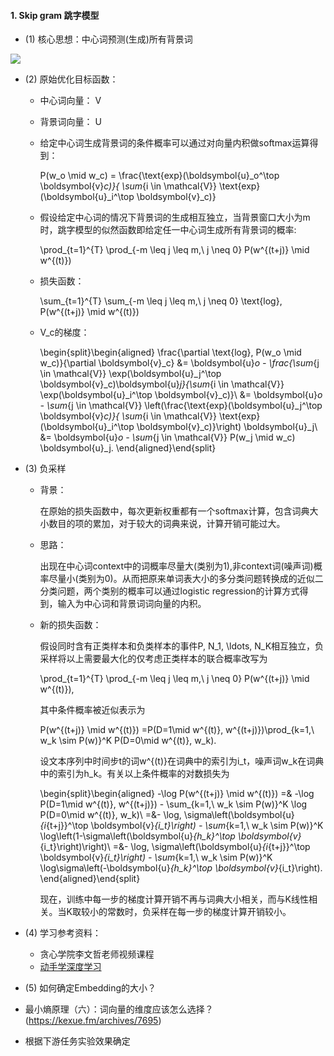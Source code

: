 #### 1. Skip gram 跳字模型
 - (1) 核心思想：中心词预测(生成)所有背景词
 <img src="http://zh.gluon.ai/_images/skip-gram.svg">
 
 - (2) 原始优化目标函数：
   - 中心词向量： V
   - 背景词向量： U
  
   - 给定中心词生成背景词的条件概率可以通过对向量内积做softmax运算得到：
  
      P(w_o \mid w_c) = \frac{\text{exp}(\boldsymbol{u}_o^\top \boldsymbol{v}_c)}{ \sum_{i \in \mathcal{V}} \text{exp}(\boldsymbol{u}_i^\top \boldsymbol{v}_c)}
  
   - 假设给定中心词的情况下背景词的生成相互独立，当背景窗口大小为m时，跳字模型的似然函数即给定任一中心词生成所有背景词的概率:
  
      \prod_{t=1}^{T} \prod_{-m \leq j \leq m,\ j \neq 0} P(w^{(t+j)} \mid w^{(t)})
      
   - 损失函数：
      
      \sum_{t=1}^{T} \sum_{-m \leq j \leq m,\ j \neq 0} \text{log}\, P(w^{(t+j)} \mid w^{(t)})
  
   - V_c的梯度：
      
      \begin{split}\begin{aligned} \frac{\partial \text{log}\, P(w_o \mid w_c)}{\partial \boldsymbol{v}_c} &= \boldsymbol{u}_o - \frac{\sum_{j \in \mathcal{V}} \exp(\boldsymbol{u}_j^\top \boldsymbol{v}_c)\boldsymbol{u}_j}{\sum_{i \in \mathcal{V}} \exp(\boldsymbol{u}_i^\top \boldsymbol{v}_c)}\\ &= \boldsymbol{u}_o - \sum_{j \in \mathcal{V}} \left(\frac{\text{exp}(\boldsymbol{u}_j^\top \boldsymbol{v}_c)}{ \sum_{i \in \mathcal{V}} \text{exp}(\boldsymbol{u}_i^\top \boldsymbol{v}_c)}\right) \boldsymbol{u}_j\\ &= \boldsymbol{u}_o - \sum_{j \in \mathcal{V}} P(w_j \mid w_c) \boldsymbol{u}_j. \end{aligned}\end{split}
      
 - (3) 负采样
   - 背景：
 
     在原始的损失函数中，每次更新权重都有一个softmax计算，包含词典大小数目的项的累加，对于较大的词典来说，计算开销可能过大。
   
   - 思路：
 
     出现在中心词context中的词概率尽量大(类别为1),非context词(噪声词)概率尽量小(类别为0)。从而把原来单词表大小的多分类问题转换成的近似二分类问题，两个类别的概率可以通过logistic regression的计算方式得到，输入为中心词和背景词词向量的内积。
      
   - 新的损失函数：
   
     假设同时含有正类样本和负类样本的事件P, N_1, \ldots, N_K相互独立，负采样将以上需要最大化的仅考虑正类样本的联合概率改写为

     \prod_{t=1}^{T} \prod_{-m \leq j \leq m,\ j \neq 0} P(w^{(t+j)} \mid w^{(t)}),

     其中条件概率被近似表示为

     P(w^{(t+j)} \mid w^{(t)}) =P(D=1\mid w^{(t)}, w^{(t+j)})\prod_{k=1,\ w_k \sim P(w)}^K P(D=0\mid w^{(t)}, w_k).

     设文本序列中时间步t的词w^{(t)}在词典中的索引为i_t，噪声词w_k在词典中的索引为h_k。有关以上条件概率的对数损失为

     \begin{split}\begin{aligned} -\log P(w^{(t+j)} \mid w^{(t)}) =& -\log P(D=1\mid w^{(t)}, w^{(t+j)}) - \sum_{k=1,\ w_k \sim P(w)}^K \log P(D=0\mid w^{(t)}, w_k)\\ =&- \log\, \sigma\left(\boldsymbol{u}_{i_{t+j}}^\top \boldsymbol{v}_{i_t}\right) - \sum_{k=1,\ w_k \sim P(w)}^K \log\left(1-\sigma\left(\boldsymbol{u}_{h_k}^\top \boldsymbol{v}_{i_t}\right)\right)\\ =&- \log\, \sigma\left(\boldsymbol{u}_{i_{t+j}}^\top \boldsymbol{v}_{i_t}\right) - \sum_{k=1,\ w_k \sim P(w)}^K \log\sigma\left(-\boldsymbol{u}_{h_k}^\top \boldsymbol{v}_{i_t}\right). \end{aligned}\end{split}

     现在，训练中每一步的梯度计算开销不再与词典大小相关，而与K线性相关。当K取较小的常数时，负采样在每一步的梯度计算开销较小。

 - (4) 学习参考资料：
   - 贪心学院李文哲老师视频课程
   - [动手学深度学习](http://zh.gluon.ai/chapter_natural-language-processing/index.html)

 - (5) 如何确定Embedding的大小？
  - 最小熵原理（六）：词向量的维度应该怎么选择？(https://kexue.fm/archives/7695)
  - 根据下游任务实验效果确定

